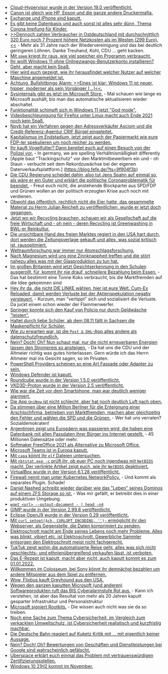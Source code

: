 * [Cloud-Hypervisor wurde in der Version 19.0 veröffentlicht.](https://www.phoronix.com/scan.php?page=news_item&px=Cloud-Hypervisor-19.0)
* [Canon ist gleich wie HP, Epson und die ganze andere Druckermafia.](https://www.borncity.com/blog/2021/10/17/canon-wegen-deaktivierung-der-drucker-scan-fax-funktion-bei-fehlender-tinte-verklagt/)
* [Exchange und iPhone sind kaputt.](https://www.borncity.com/blog/2021/10/17/tifanu-cup-2021-exchange-2019-und-iphone-gehackt/)
* [Es gibt keine Datenbasis und auch sonst ist alles sehr dünn, Thema Corona Impfung für Kinder.](https://impfentscheidung.online/covid-19-kinder-impfstoffe/)
* [>>Dennoch zahlen Verbraucher in Ostdeutschland mit durchschnittlich 320 Euro noch 7 Prozent höhere Netzkosten als im Westen (299 Euro).<<](https://www.sonnenseite.com/de/energie/verivox-stromnetzgebuehren-steigen-2022-auf-rekordhoch/) - Mehr als 31 Jahre nach der Wiedervereinigung und das bei deutlich geringeren Löhnen. Danke Treuhand, Kohl, CDU ... geht kacken.
* [Mit `smem` kriegt ihr raus, wie viel speicher ein Programm verbraucht.](https://opensource.com/article/21/10/memory-stats-linux-smem)
* [Ihr wollt Windows 11 ohne Onlinezwangs-Benutzerkonto installieren? Geht, aber macht kein Spaß.](https://4sysops.com/archives/how-to-set-up-windows-11-home-with-an-offline-account/)
* [Hier wird euch gezeigt, wie ihr herausfindet welcher Nutzer auf welcher Maschine angemeldet ist.](http://woshub.com/find-current-user-logged-remote-computer/)
* [Achtung, Bullshitbingo Alarm: >>Eines ist klar: Windows 11 ist neuer, hipper, moderner als sein Vorgänger [...]<<.](https://n-komm.de/zeit-fuer-neues-microsoft-windows-11-ist-da/)
* [Sysinternals gibt es jetzt im Microsoft Store.](https://www.bleepingcomputer.com/news/microsoft/sysinternals-apps-can-now-auto-update-via-the-microsoft-store/) - Mal schauen wie lange es Microsoft aushält, bis man das automatische aktualisieren wieder abschaltet.
* [Funktionalität schimpft sich in Windows 11 jetzt "God mode".](https://www.bleepingcomputer.com/news/microsoft/how-to-unlock-windows-11s-god-mode-to-access-advanced-settings/)
* [Videobeschleunigung für Firefox unter Linux macht auch Ende 2021 noch kein Spaß.](https://utcc.utoronto.ca/~cks/space/blog/web/Firefox93MyVideoAcceleration)
* [Noyb hat ein Verfahren gegen den Adressverkäufer Axciom und die Credit-Referenz-Agentur CRIF Bürgel eingeleitet.](https://noyb.eu/en/illegal-credit-scores-noyb-amplify-pressure)
* [Kapitalismus im Endstadium, jetzt zeigt auch der Papiermarkt wie eure FDP-ler spekulieren um noch reicher zu werden.](https://blog.fefe.de/?ts=9f9398cc)
* [Ihr kauft Vogelfutter? Dann bereitet euch auf einen Besuch von der Polizei vor.](https://blog.fefe.de/?ts=9f90516e) - In germany, we are spelling Verhältnismäßigkeit differently
* [Apple baut "Trackingschutz" vor den Marktmitbewerbern ein und - oh Staun - verbucht seit dem Rekordzuwächse bei der eigenen Datenverkaufsplattform.] (https://blog.fefe.de/?ts=9f904f3b)
* [Die CDU Regierung scheidet dahin, also tut Jens Spahn auf einmal so, als wäre er ein Guter und erklärt die politische Coronaproblematik für beendet.](https://blog.fefe.de/?ts=9f931eb1) - Freut euch nicht, die anstehende Blockpartei aus SPD/FDP und Grünen wollen an der politisch erzeugten Krise auch noch mit verdienen.
* [Obwohl das öffentlich, rechtlich nicht die Eier hatte, das gesammelte Material zu Herrn Julian Reichelt zu veröffentlichen, wurde er jetzt doch gegangen.](https://blog.fefe.de/?ts=9f937f0f)
* [Jetzt wo wir Recycling brauchen, schauen wir als Gesellschaft auf die freie Wirtschaft und - oh nein - deren Recycling ist Greenwashing in BWL-er Reinkultur.](https://blog.fefe.de/?ts=9f937c23)
* [Die unsichtbare Hand des freien Marktes regiert in den USA hart durch, dort werden die Zeitungsverlage gekauft und alles, was sozial kritisch ist, rausoptimiert.](https://blog.fefe.de/?ts=9f936eaf)
* [Weltraumforschung war immer nur Atomschlagsforschung.](https://blog.fefe.de/?ts=9f936679)
* [Nach Magnesium wird uns eine Zinnknappheit treffen und die stört nahezu alles was mit der Glasproduktion zu tun hat.](https://blog.fefe.de/?ts=9f935b31)
* [Im großen Britanien wird jetzt Gesichtserkennung in den Schulen ausgerollt, für, kommt ihr nie drauf, schnellere Bezahlung beim Essen.](https://blog.fefe.de/?ts=9f935818) - Das hat bestimmt eine Tonne Koks verbraucht, bis die Marktfremden auf die Idee gekommen sind
* [Hey ihr da, die nicht DIE LINKE wählen, hier ist eure Welt. Cum-Ex Reloaded, damit werden Verluste bei der Aktienspekulation negativ versteuert.](https://blog.fefe.de/?ts=9f90676e) - Kurzum, man "vertippt" sich und sozialisiert die Verluste. Da juckt einem schon wieder der Flammenwerfer.
* [Springer konnte sich den Kauf von Policio nur durch Geldwäsche "leisten".](https://blog.fefe.de/?ts=9f905a73)
* [Haltet durch liebe Schüler, ab dem 08.11 fällt in Sachsen die Maskenpflicht für Schüler.](https://www.bildung.sachsen.de/blog/index.php/2021/10/18/weiter-hohe-schutzmassnahmen-an-schulen-aber-keine-maskenpflicht-im-unterricht/)
* [Wie zu erwarten war, ist die `Post & DHL`-App alles andere als datenschutzfreundlich.](https://www.kuketz-blog.de/post-dhl-app-datenuebermittlung-an-tracking-anbieter-noch-vor-zustimmung-einwilligung/)
* [Nein? Doch! Oh? Nun schaut mal, nur die nicht erneuerbaren Energien lassen den Strompreis so ansteigen.](https://www.sonnenseite.com/de/energie/erneuerbare-senken-strompreis/) - Da hat uns die CDU und der Altmeier richtig was gutes hinterlassen. Gern würde ich das Herrn Altmeier mal ins Gesicht sagen, so im Privaten.
* [PowerShell Providers scheinen so eine Art Fassade oder Adapter zu sein.](https://arcanecode.com/2021/10/18/fun-with-powershell-providers/)
* [Windows Defender ist kaputt.](https://www.borncity.com/blog/2021/10/19/windows-11-defender-bypass-mit-ausbruch-aus-der-sandbox/)
* [Roundcube wurde in der Version 1.5.0 veröffentlicht.](https://roundcube.net/news/2021/10/18/roundcube-1.5.0-released)
* [VKD3D-Proton wurde in der Version 2.5 veröffentlicht.](https://www.phoronix.com/scan.php?page=news_item&px=VKD3D-Proton-2.5)
* [Wie war die Zeit vor dem Smartphone, man war deutlich weniger alarmiert.](https://mattruby.substack.com/p/the-most-unbelievable-things-about)
* [Die App `UniNow` ist nicht schlecht, aber hat noch deutlich Luft nach oben.](https://www.kuketz-blog.de/uninow-app-rechtsprobleme-beim-corona-tracing/)
* [Da stimmen über eine Million Berliner für die Enteignung einer Arschlochfirma, betrieben von Marktfremden, machen aber gleichzeitig den Fehler und wählen die SPD und die Grünen.](https://tuxproject.de/blog/2021/10/liegengebliebenes-vom-20-oktober-2021/) - Wer hat uns verraten? Sozialdemokraten!
* [Argentinien zeigt uns Europäern was passieren wird, die haben eine Datenbank mit allen Passdaten ihrer Bürger ins Internet gestellt.](https://www.borncity.com/blog/2021/10/20/datenbank-mit-allen-passdaten-aller-argentinier-gehackt/) - 45 Millionen Datensätze oder mehr.
* [Softmaker FreeOffice 2021 als Alternative zu Microsoft Office.](https://www.borncity.com/blog/2021/10/19/softmaker-freeoffice-2021-verfgbar/)
* [Microsoft Teams ist in Europa kaputt.](https://www.borncity.com/blog/2021/10/19/microsoft-teams-in-europa-gestrt-19-10-2021/)
* [Mit `capa` könnt ihr `elf` Dateien untersuchen.](https://opensource.com/article/21/10/linux-elf-capa)
* [Mit `nbtstat.exe -c` prüft ihr, ob euer PC noch irgendwas mit `NetBIOS` macht. Der verlinkte Artikel zeigt euch, wie ihr `NetBIOS` deaktiviert.](https://www.windowspro.de/brandon-lee/netbios-windows-netzwerken-deaktivieren)
* [VirtualBox wurde in der Version 6.1.28 veröffentlicht.](https://www.borncity.com/blog/2021/10/21/virtualbox-6-1-28-freigegeben/)
* [Firewall nennt man unter Kubernetes NetworkPolicy.](https://opensource.com/article/21/10/kubernetes-networkpolicy) - Und kommt als separates Plugin. Schade!
* [Daniel Nashed schreibt wieder darüber wie das "Leben" seines Dominos auf einem ZFS Storage so ist.](http://blog.nashcom.de/nashcomblog.nsf/dx/domino-backup-using-a-zfs-target-in-production.htm) - Was mir gefällt, er betreibt dies in einer produktiven Umgebung.
* [`wget <url> --output-document - | head -n4`](https://opensource.com/article/21/10/linux-wget-command)
* [GIMP wurde in der Version 2.99.8 veröffentlicht.](https://www.phoronix.com/scan.php?page=news_item&px=GIMP-2.99.8-Released)
* [Eclipse OpenJ9 wurde in der Version 0.29 veröffentlicht.](https://www.phoronix.com/scan.php?page=news_item&px=Eclipse-OpenJ9-v0.29)
* [Mit `curl_setopt($ch, CURLOPT_ENCODING, '');` ermöglicht ihr den Webserver, als Gegenstelle, die Daten komprimiert zu senden.](https://php.watch/articles/curl-php-accept-encoding-compression)
* [Elektroschrott macht am Ende seines Lebens noch mehr Probleme. Alles was blinkt, vibiert etc. ist Elektroschrott. Gewerbliche Sammler entsorgen den Elektroschrott meist nicht fachgerecht.](https://www.sonnenseite.com/de/umwelt/wohin-mit-dem-elektroschrott-2/)
* [TukTuk zeigt wohin die automatisierte Reise geht, alles was sich nicht geschlechts- und ethnienübergreifend verkaufen lässt, ist verboten.](https://blog.fefe.de/?ts=9f8e8449)
* [Das E-Rezept ist kaputt, macht aber nicht, auch kaputt kommt es zum 01.01.2022.](https://blog.fefe.de/?ts=9f912c36)
* [Willkommen im Colosseum, bei Sony könnt ihr demnächst bezahlen um andere Mitspieler aus dem Spiel zu entfernen.](https://blog.fefe.de/?ts=9f8ff268)
* [Wow, Flixbus kauft Greyhound aus den USA.](https://blog.fefe.de/?ts=9f8f280b)
* [Wegen den ganzen kaputten Microsoft (und anderen) Softwareprodukten ruft das BIS Cyberalarmstufe Rot aus.](https://blog.fefe.de/?ts=9f8fa5ed) - Kann ich verstehen, ist aber das Resultat von mehr als 20 Jahren kaputt gesparter Infrastruktur und Personalstruktur
* [Microsoft signiert Rootkits.](https://blog.fefe.de/?ts=9f8f9fbd) - Die wissen auch nicht was sie da so treiben.
* [Noch eine Sache zum Thema Cybersicherheit, im Vergleich zum verkackten Umweltschutz, ist Cybersicherheit realistisch und kurzfristig machbar.](https://netzpolitik.org/2021/lagebericht-zur-it-sicherheit-ueberschwemmung-waldbrand-und-cyberangriff/)
* [Die Deutsche Bahn reagiert auf Kuketz Kritik mit ... mit eigentlich keiner Aussage.](https://www.kuketz-blog.de/reaktion-der-deutschen-bahn-auf-kritisches-android-review-zur-db-navigator-app/)
* [Nein? Doch! Oh? Bewertungen von Geschäften und Dienstleistungen bei Google sind wahrscheinlich gefälscht.](https://netzpolitik.org/2021/verbraucherschutz-recherche-deckt-netzwerke-von-falschen-google-bewertungen-auf/)
* [Uberspace erklärt euch einmal das Problem mit vertrauenswürdigen Zertifizierungsstellen.](https://blog.uberspace.de/multiple-ca-listen-mehr-chaos-als-gedacht/)
* [Windows 10 21H2 kommt im November.](https://www.bleepingcomputer.com/news/microsoft/microsoft-is-releasing-windows-10-21h2-in-november/)

